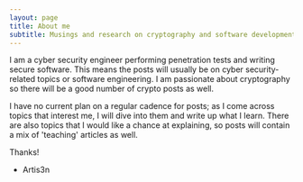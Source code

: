 ```yaml
---
layout: page
title: About me
subtitle: Musings and research on cryptography and software development.
---
```


I am a cyber security engineer performing penetration tests and writing secure software. This means the posts will
    usually be on cyber security-related topics or software engineering. I am passionate about cryptography so there will be a good number of crypto posts as well.

I have no current plan on a regular cadence for posts; as I come across topics that interest me, I will dive into them and write up what I learn. There are also topics that I would like a chance at explaining, so posts will contain a mix of 'teaching' articles as well.

Thanks!

- Artis3n
